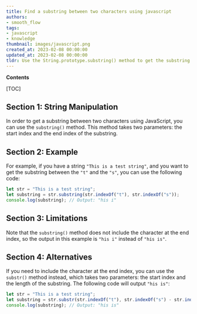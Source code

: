 ```yaml
---
title: Find a substring between two characters using javascript
authors:
- smooth_flow
tags:
- javascript
- knowledge
thumbnail: images/javascript.png
created_at: 2023-02-08 00:00:00
updated_at: 2023-02-08 00:00:00
tldr: Use the String.prototype.substring() method to get the substring between two characters.
---
```


**Contents**

[TOC]

## Section 1: String Manipulation

In order to get a substring between two characters using JavaScript, you can use the `substring()` method. This method takes two parameters: the start index and the end index of the substring. 

## Section 2: Example

For example, if you have a string `"This is a test string"`, and you want to get the substring between the `"t"` and the `"s"`, you can use the following code:

```javascript
let str = "This is a test string";
let substring = str.substring(str.indexOf("t"), str.indexOf("s"));
console.log(substring); // Output: "his i"
```

## Section 3: Limitations

Note that the `substring()` method does not include the character at the end index, so the output in this example is `"his i"` instead of `"his is"`.

## Section 4: Alternatives

If you need to include the character at the end index, you can use the `substr()` method instead, which takes two parameters: the start index and the length of the substring. The following code will output `"his is"`:

```javascript
let str = "This is a test string";
let substring = str.substr(str.indexOf("t"), str.indexOf("s") - str.indexOf("t") + 1);
console.log(substring); // Output: "his is"
```
